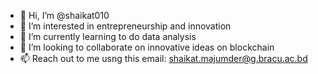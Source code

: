 - 👋 Hi, I’m @shaikat010
- 👀 I’m interested in entrepreneurship and innovation
- 🌱 I’m currently learning to do data analysis
- 💞️ I’m looking to collaborate on innovative ideas on blockchain
- 📫 Reach out to me usng this email: shaikat.majumder@g.bracu.ac.bd

<!---
shaikat010/shaikat010 is a ✨ special ✨ repository because its `README.md` (this file) appears on your GitHub profile.
You can click the Preview link to take a look at your changes.
--->
